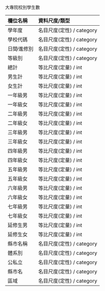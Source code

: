 大專院校別學生數

|欄位名稱|資料尺度/類型|
|:------|:---------|
|學年度|名目尺度(定性) / category|
|學校代碼|名目尺度(定性) / category|
|日間∕進修別|名目尺度(定性) / category|
|等級別|名目尺度(定性) / category|
|總計|等比尺度(定量) / int|
|男生計|等比尺度(定量) / int|
|女生計|等比尺度(定量) / int|
|一年級男|等比尺度(定量) / int|
|一年級女|等比尺度(定量) / int|
|二年級男|等比尺度(定量) / int|
|二年級女|等比尺度(定量) / int|
|三年級男|等比尺度(定量) / int|
|三年級女|等比尺度(定量) / int|
|四年級男|等比尺度(定量) / int|
|四年級女|等比尺度(定量) / int|
|五年級男|等比尺度(定量) / int|
|五年級女|等比尺度(定量) / int|
|六年級男|等比尺度(定量) / int|
|六年級女|等比尺度(定量) / int|
|七年級男|等比尺度(定量) / int|
|七年級女|等比尺度(定量) / int|
|延修生男|等比尺度(定量) / int|
|延修生女|等比尺度(定量) / int|
|縣市名稱|名目尺度(定性) / category|
|體系別|名目尺度(定性) / category|
|公私立|名目尺度(定性) / category|
|縣市名|名目尺度(定性) / category|
|區域|名目尺度(定性) / category|
